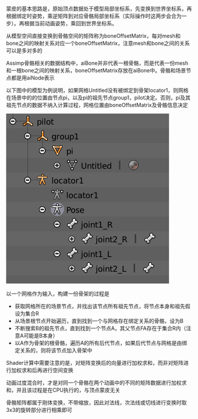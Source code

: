 蒙皮的基本思路是，原始顶点数据处于模型局部坐标系，先变换到世界坐标系，再根据绑定时姿势，乘逆矩阵到对应骨骼局部坐标系（实际操作时这两步会合为一步）。再根据当前动画姿势，乘回到世界坐标系。

从模型空间直接变换到骨骼空间的矩阵称为boneOffsetMatrix，每对mesh和bone之间的映射关系对应一个boneOffsetMatrix，注意mesh和bone之间的关系可以是多对多的

Assimp骨骼相关的数据结构中，aiBone并非代表一根骨骼，而是代表一份mesh和一根bone之间的映射关系，boneOffsetMatrix存放在aiBone中。骨骼和场景节点都是用aiNode表示

以下图中的模型为例说明，如果网格Untitled没有被绑定到骨架locator1，则网格在场景中的的位置由节点pi，以及pi的祖先节点group1，pilot决定。否则，pi及其祖先节点的数据不纳入计算过程，网格位置由boneOffsetMatrix及骨骼信息决定

![](blender骨架绑定.png)

以一个网格作为输入，构建一份骨架的过程是

- 获取网格所在的场景节点，并找出该节点所有祖先节点，将节点本身和祖先假设为集合R
- 从场景根节点开始遍历，直到找到一个与网格存在绑定关系的骨骼，设为B
- 不断搜索B的祖先节点，直到找到一个节点A，其父节点FA存在于集合R内（注意A可能是B本身）
- 以A作为骨架的根骨骼，遍历A的所有后代节点，如果后代节点与网格是由绑定关系的，则将该节点加入骨架中


Shader计算中需要注意的是，对矩阵变换后的向量进行加权求和，而非对矩阵进行加权求和后再进行空间变换

动画过度混合时，才是对同一个骨骼在两个动画中的不同的矩阵数据进行加权求和，并且该过程是在CPU执行的，与顶点蒙皮无关

骨骼矩阵都属于刚体变换，不带缩放，因此对法线，次法线或切线进行变换时取3x3的旋转部分进行相乘即可
